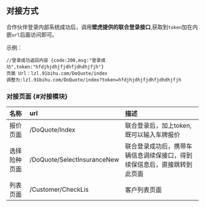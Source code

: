 ## 对接方式

合作伙伴登录内部系统成功后，调用**壁虎提供的联合登录接口**,获取到`token`加在内嵌`url`后面访问即可。

示例：

```
//登录成功返回内容 {code:200,msg:"登录成功",token:"hfdjhjdhjfjdhfjdhdhjfjh"}
页面 Url：lzl.91bihu.com/DoQuote/index
调整为:lzl.91bihu.com/DoQuote/index?token=hfdjhjdhjfjdhfjdhdhjfjh
```

### 对接页面 {#对接模块}

| 名称 | url | 描述 |
| :--- | :--- | :--- |
| 报价页面 | /DoQuote/Index | 联合登录后，加上token,既可以输入车牌报价 |
| 选择险种页面 | /DoQuote/SelectInsuranceNew | 联合登录成功后，携带车辆信息调续保接口，得到续保信息后，直接跳转到此页面 |
| 列表页面 | /Customer/CheckLis | 客户列表页面 |



